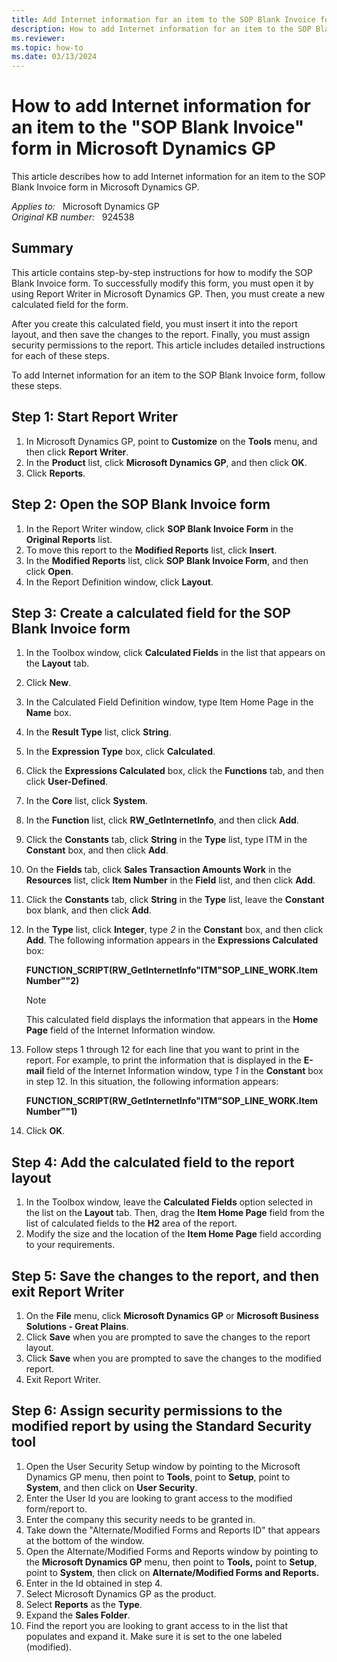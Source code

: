 ```yaml
---
title: Add Internet information for an item to the SOP Blank Invoice form
description: How to add Internet information for an item to the SOP Blank Invoice form.
ms.reviewer: 
ms.topic: how-to
ms.date: 03/13/2024
---
```

# How to add Internet information for an item to the "SOP Blank Invoice" form in Microsoft Dynamics GP

This article describes how to add Internet information for an item to the SOP Blank Invoice form in Microsoft Dynamics GP.

_Applies to:_ &nbsp; Microsoft Dynamics GP  
_Original KB number:_ &nbsp; 924538

## Summary

This article contains step-by-step instructions for how to modify the SOP Blank Invoice form. To successfully modify this form, you must open it by using Report Writer in Microsoft Dynamics GP. Then, you must create a new calculated field for the form.

After you create this calculated field, you must insert it into the report layout, and then save the changes to the report. Finally, you must assign security permissions to the report. This article includes detailed instructions for each of these steps.

To add Internet information for an item to the SOP Blank Invoice form, follow these steps.

## Step 1: Start Report Writer

1. In Microsoft Dynamics GP, point to **Customize** on the **Tools** menu, and then click **Report Writer**.
2. In the **Product** list, click **Microsoft Dynamics GP**, and then click **OK**.
3. Click **Reports**.

## Step 2: Open the SOP Blank Invoice form

1. In the Report Writer window, click **SOP Blank Invoice Form** in the **Original Reports** list.
2. To move this report to the **Modified Reports** list, click **Insert**.
3. In the **Modified Reports** list, click **SOP Blank Invoice Form**, and then click **Open**.
4. In the Report Definition window, click **Layout**.

## Step 3: Create a calculated field for the SOP Blank Invoice form

1. In the Toolbox window, click **Calculated Fields** in the list that appears on the **Layout** tab.
2. Click **New**.
3. In the Calculated Field Definition window, type Item Home Page in the **Name** box.
4. In the **Result Type** list, click **String**.
5. In the **Expression Type** box, click **Calculated**.
6. Click the **Expressions Calculated** box, click the **Functions** tab, and then click **User-Defined**.
7. In the **Core** list, click **System**.
8. In the **Function** list, click **RW_GetInternetInfo**, and then click **Add**.
9. Click the **Constants** tab, click **String** in the **Type** list, type ITM in the **Constant** box, and then click **Add**.
10. On the **Fields** tab, click **Sales Transaction Amounts Work** in the **Resources** list, click **Item Number** in the **Field** list, and then click **Add**.
11. Click the **Constants** tab, click **String** in the **Type** list, leave the **Constant** box blank, and then click **Add**.
12. In the **Type** list, click **Integer**, type *2* in the **Constant** box, and then click **Add**. The following information appears in the **Expressions Calculated** box:

    **FUNCTION_SCRIPT(RW_GetInternetInfo"ITM"SOP_LINE_WORK.Item Number""2)**

    > [!NOTE]
    > This calculated field displays the information that appears in the **Home Page** field of the Internet Information window.

13. Follow steps 1 through 12 for each line that you want to print in the report. For example, to print the information that is displayed in the **E-mail** field of the Internet Information window, type *1* in the **Constant** box in step 12. In this situation, the following information appears:

    **FUNCTION_SCRIPT(RW_GetInternetInfo"ITM"SOP_LINE_WORK.Item Number""1)**

14. Click **OK**.

## Step 4: Add the calculated field to the report layout

1. In the Toolbox window, leave the **Calculated Fields** option selected in the list on the **Layout** tab. Then, drag the **Item Home Page** field from the list of calculated fields to the **H2** area of the report.
2. Modify the size and the location of the **Item Home Page** field according to your requirements.

## Step 5: Save the changes to the report, and then exit Report Writer

1. On the **File** menu, click **Microsoft Dynamics GP** or **Microsoft Business Solutions - Great Plains**.
2. Click **Save** when you are prompted to save the changes to the report layout.
3. Click **Save** when you are prompted to save the changes to the modified report.
4. Exit Report Writer.

## Step 6: Assign security permissions to the modified report by using the Standard Security tool

1. Open the User Security Setup window by pointing to the Microsoft Dynamics GP menu, then point to **Tools**, point to **Setup**, point to **System**, and then click on **User Security**.
2. Enter the User Id you are looking to grant access to the modified form/report to.
3. Enter the company this security needs to be granted in.
4. Take down the "Alternate/Modified Forms and Reports ID" that appears at the bottom of the window.
5. Open the Alternate/Modified Forms and Reports window by pointing to the **Microsoft Dynamics GP** menu, then point to **Tools,** point to **Setup**, point to **System**, then click on **Alternate/Modified Forms and Reports.**
6. Enter in the Id obtained in step 4.
7. Select Microsoft Dynamics GP as the product.
8. Select **Reports** as the **Type**.
9. Expand the **Sales Folder**.
10. Find the report you are looking to grant access to in the list that populates and expand it. Make sure it is set to the one labeled (modified).
